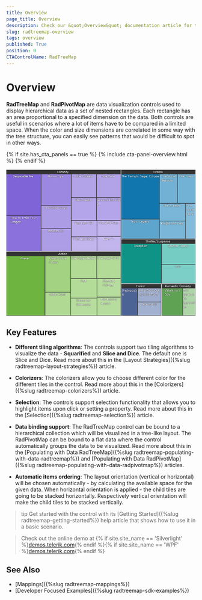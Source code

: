 ```yaml
---
title: Overview
page_title: Overview
description: Check our &quot;Overview&quot; documentation article for the RadTreeMap {{ site.framework_name }} control.
slug: radtreemap-overview
tags: overview
published: True
position: 0
CTAControlName: RadTreeMap
---
```


# Overview

__RadTreeMap__ and __RadPivotMap__ are data visualization controls used to display hierarchical data as a set of nested rectangles. Each rectangle has an area proportional to a specified dimension on the data. Both controls are useful in scenarios where a lot of items have to be compared in a limited space. When the color and size dimensions are correlated in some way with the tree structure, you can easily see patterns that would be difficult to spot in other ways.

{% if site.has_cta_panels == true %}
{% include cta-panel-overview.html %}
{% endif %}

![WPF RadTreeMap Overview](images/radtreemap_overview.png)

## Key Features

* __Different tiling algorithms__: The controls support two tiling algorithms to visualize the data - __Squarified__ and __Slice and Dice__. The default one is Slice and Dice. Read more about this in the [Layout Strategies]({%slug radtreemap-layout-strategies%}) article.

* __Colorizers__: The colorizers allow you to choose different color for the different tiles in the control. Read more about this in the [Colorizers]({%slug radtreemap-colorizers%}) article.

* __Selection__: The controls support selection functionality that allows you to highlight items upon click or setting a property. Read more about this in the [Selection]({%slug radtreemap-selection%}) article.

* __Data binding support__: The RadTreeMap control can be bound to a hierarchical collection which will be visualized in a tree-like layout. The RadPivotMap can be bound to a flat data where the control automatically groups the data to be visualized. Read more about this in the [Populating with Data RadTreeMap]({%slug radtreemap-populating-with-data-radtreemap%}) and [Populating with Data RadPivotMap]({%slug radtreemap-populating-with-data-radpivotmap%}) articles.

* __Automatic items ordering__: The layout orientation (vertical or horizontal) will be chosen automatically - by calculating the available space for the given data. When horizontal orientation is applied - the child tiles are going to be stacked horizontally. Respectively vertical orientation will make the child tiles to be stacked vertically.

>tip Get started with the control with its [Getting Started]({%slug radtreemap-getting-started%}) help article that shows how to use it in a basic scenario.

> Check out the online demo at {% if site.site_name == 'Silverlight' %}[demos.telerik.com](https://demos.telerik.com/silverlight/#Treemap/FirstLook){% endif %}{% if site.site_name == 'WPF' %}[demos.telerik.com](https://demos.telerik.com/wpf/){% endif %}

## See Also  
* [Mappings]({%slug radtreemap-mappings%})
* [Developer Focused Examples]({%slug radtreemap-sdk-examples%})
